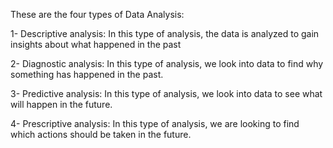 These are the four types of Data Analysis:

1- Descriptive analysis: In this type of analysis, the data is analyzed to gain insights about what happened in the past


2- Diagnostic analysis: In this type of analysis, we look into data to find why something has happened in the past. 
  

3- Predictive analysis: In this type of analysis, we look into data to see what will happen in the future.


4- Prescriptive analysis: In this type of analysis, we are looking to find which actions should be taken in the future.
